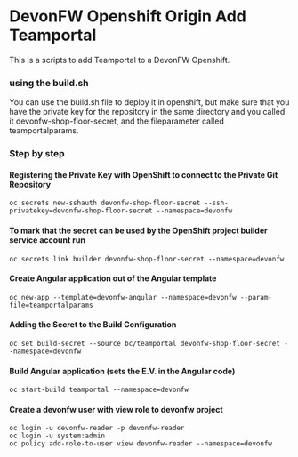 # DevonFW Openshift Origin Add Teamportal

This is a scripts to add Teamportal to a DevonFW Openshift.

### using the build.sh

You can use the build.sh file to deploy it in openshift, but make sure that you have the private key for the repository in the same directory and you called it devonfw-shop-floor-secret, and the fileparameter called teamportalparams.

### Step by step

#### Registering the Private Key with OpenShift to connect to the Private Git Repository
```
oc secrets new-sshauth devonfw-shop-floor-secret --ssh-privatekey=devonfw-shop-floor-secret --namespace=devonfw
```

#### To mark that the secret can be used by the OpenShift project builder service account run
```
oc secrets link builder devonfw-shop-floor-secret --namespace=devonfw
```

#### Create Angular application out of the Angular template
```
oc new-app --template=devonfw-angular --namespace=devonfw --param-file=teamportalparams
```

#### Adding the Secret to the Build Configuration
```
oc set build-secret --source bc/teamportal devonfw-shop-floor-secret --namespace=devonfw
```

#### Build Angular application (sets the E.V. in the Angular code)
```
oc start-build teamportal --namespace=devonfw
```

#### Create a devonfw user with view role to devonfw project
```
oc login -u devonfw-reader -p devonfw-reader
oc login -u system:admin
oc policy add-role-to-user view devonfw-reader --namespace=devonfw
```
